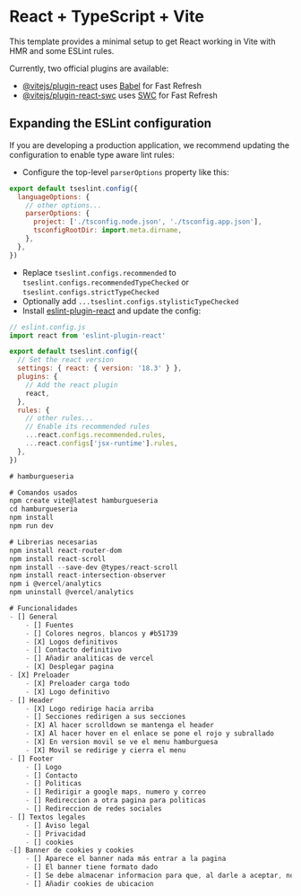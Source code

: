 # React + TypeScript + Vite

This template provides a minimal setup to get React working in Vite with HMR and some ESLint rules.

Currently, two official plugins are available:

- [@vitejs/plugin-react](https://github.com/vitejs/vite-plugin-react/blob/main/packages/plugin-react/README.md) uses [Babel](https://babeljs.io/) for Fast Refresh
- [@vitejs/plugin-react-swc](https://github.com/vitejs/vite-plugin-react-swc) uses [SWC](https://swc.rs/) for Fast Refresh

## Expanding the ESLint configuration

If you are developing a production application, we recommend updating the configuration to enable type aware lint rules:

- Configure the top-level `parserOptions` property like this:

```js
export default tseslint.config({
  languageOptions: {
    // other options...
    parserOptions: {
      project: ['./tsconfig.node.json', './tsconfig.app.json'],
      tsconfigRootDir: import.meta.dirname,
    },
  },
})
```

- Replace `tseslint.configs.recommended` to `tseslint.configs.recommendedTypeChecked` or `tseslint.configs.strictTypeChecked`
- Optionally add `...tseslint.configs.stylisticTypeChecked`
- Install [eslint-plugin-react](https://github.com/jsx-eslint/eslint-plugin-react) and update the config:

```js
// eslint.config.js
import react from 'eslint-plugin-react'

export default tseslint.config({
  // Set the react version
  settings: { react: { version: '18.3' } },
  plugins: {
    // Add the react plugin
    react,
  },
  rules: {
    // other rules...
    // Enable its recommended rules
    ...react.configs.recommended.rules,
    ...react.configs['jsx-runtime'].rules,
  },
})

# hamburgueseria

# Comandos usados  
npm create vite@latest hamburgueseria  
cd hamburgueseria  
npm install  
npm run dev

# Librerias necesarias
npm install react-router-dom
npm install react-scroll
npm install --save-dev @types/react-scroll
npm install react-intersection-observer
npm i @vercel/analytics
npm uninstall @vercel/analytics

# Funcionalidades 
- [] General
    - [] Fuentes 
    - [] Colores negros, blancos y #b51739
    - [X] Logos definitivos
    - [] Contacto definitivo
    - [] Añadir analiticas de vercel
    - [X] Desplegar pagina
- [X] Preloader
    - [X] Preloader carga todo
    - [X] Logo definitivo
- [] Header
    - [X] Logo redirige hacia arriba
    - [] Secciones redirigen a sus secciones
    - [X] Al hacer scrolldown se mantenga el header
    - [X] Al hacer hover en el enlace se pone el rojo y subrallado
    - [X] En version movil se ve el menu hamburguesa
    - [X] Movil se redirige y cierra el menu
- [] Footer
    - [] Logo
    - [] Contacto
    - [] Politicas
    - [] Redirigir a google maps, numero y correo
    - [] Redireccion a otra pagina para politicas
    - [] Redireccion de redes sociales
- [] Textos legales
    - [] Aviso legal
    - [] Privacidad
    - [] cookies
-[] Banner de cookies y cookies
    - [] Aparece el banner nada más entrar a la pagina
    - [] El banner tiene formato dado
    - [] Se debe almacenar informacion para que, al darle a aceptar, no vuelva a salir el banner
    - [] Añadir cookies de ubicacion
```
